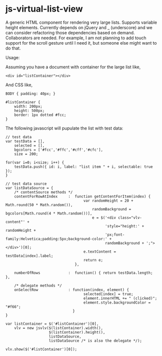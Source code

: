 js-virtual-list-view
====================

A generic HTML component for rendering very large lists. Supports variable height elements. Currently depends on jQuery and _ (underscore) and we can consider refactoring those dependencies based on demand. Collaborators are needed. For example, I am not planning to add touch support for the scroll gesture until I need it, but someone else might want to do that.

Usage:

Assuming you have a document with container for the large list like,

    <div id="listContainer"></div>

And CSS like,

    BODY { padding: 40px; }

    #listContainer {
        width: 200px;
        height: 500px;   
        border: 1px dotted #fcc;
    }

The following javascript will pupulate the list with test data:

    // test data
    var testData = [],
        selected = [],
        bgcolors = ['#fcc','#ffc','#cff','#cfc'],
        size = 200;

    for(var i=0; i<size; i++) {
        testData.push({ id: i, label: "list item " + i, selectable: true });
    }

    // test data source
    var listDataSource = {
        /* contentSource methods */
        contentForRowAtIndex     :  function getContentForItem(index) {
                                        var randomHeight = 20 + Math.round(50 * Math.random()),
                                            randomBackground = bgcolors[Math.round(4 * Math.random())],
                                            e = $('<div class="vlv-content"' +
                                                  'style="height:' + randomHeight + 
                                                  'px;font-family:Helvetica;padding:5px;background-color:' +
                                                  randomBackground + ';"></div>')[0];
                                        e.textContent = testData[index].label;
                                        return e;
                                    },
        
        numberOfRows             :  function() { return testData.length; },

        /* delegate methods */
        onSelectRow              : function(index, element) { 
                                        selected[index] = true;
                                        element.innerHTML += " (clicked)";
                                        element.style.backgroundColor = "#f66";
                                   }
    }

    var listContainer = $('#listContainer')[0],
        vlv = new jsvlv($(listContainer).width(), 
                        $(listContainer).height(), 
                        listDataSource, 
                        listDataSource /* is also the delegate */);

    vlv.show($('#listContainer')[0]);
